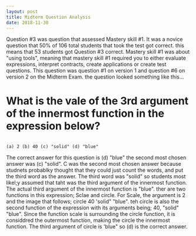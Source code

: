 ```yaml
---
layout: post
title: Midterm Question Analysis
date: 2018-11-30
---
```


Question #3 was question that assessed Mastery skill #1. It was a novice question that 50% of 106 total students that took the test got correct. this means that 53 students got Question #3 correct. Mastery skill #1 was about "using tools", meaning that mastery skill #1 required you to either evaluate expressions, interpret contracts, create applications or create test questions. This question  was question #1 on version 1 and question #6 on version 2 on the Midterm Exam. the question looked something like this...

# What is the vale of the 3rd argument of the innermost function in the expression below?

```scale(2, circle(40, "solid", 'blue"))

(a) 2 (b) 40 (c) "solid" (d) "blue"
```

The correct answer for this question is (d) "blue" the second most chosen answer was (c) "solid". C was the second most chosen answer because studnets probablky thought that they could just count the words, and put the third word as the answer. The third word was "solid" so students most likel;y assumed that taht was the third argument of the innermost function. The actual third argument of the innermost function is "blue". ther are two functions in this expression; Sclae and circle. For Scale, the argument is 2 and the image that follows; circle 40 'solid" "blue". teh circle is also the second function of the expression with its arguments being; 40, "solid" "blue". Since the function scale is surrounding the circle function, it is considdred the outermost function, making the circle the innermost function. The third argument of circle is 'blue" so (d) is the correct answer.






